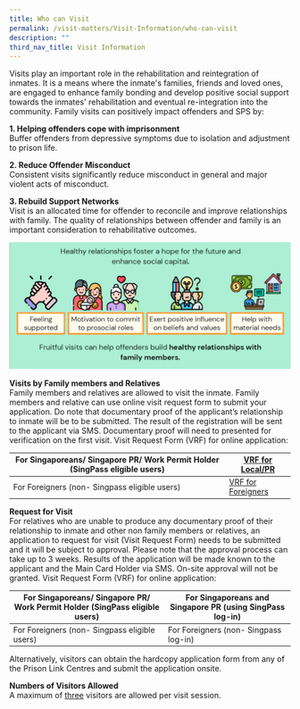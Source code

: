 ```yaml
---
title: Who can Visit
permalink: /visit-matters/Visit-Information/who-can-visit
description: ""
third_nav_title: Visit Information
---
```

Visits play an important role in the rehabilitation and reintegration of inmates. It is a means where the inmate's families, friends and loved ones, are engaged to enhance family bonding and develop positive social support towards the inmates' rehabilitation and eventual re-integration into the community. Family visits can positively impact offenders and SPS by:

**1. Helping offenders cope with imprisonment**<br>
Buffer offenders from depressive symptoms due to isolation and adjustment to prison life.

**2. Reduce Offender Misconduct**<br>
Consistent visits significantly reduce misconduct in general and major violent acts of misconduct.

**3. Rebuild Support Networks**<br>
Visit is an allocated time for offender to reconcile and improve relationships with family. The quality of relationships between offender and family is an important consideration to rehabilitative outcomes.

![](/images/Visit%20Matters/Visit%20Family%20Support.png)

**Visits by Family members and Relatives**<br>
Family members and relatives are allowed to visit the inmate. Family members and relative can use online visit request form to submit your application.  Do note that documentary proof of the applicant’s relationship to inmate will be to be submitted.  The result of the registration will be sent to the applicant via SMS. Documentary proof will need to presented for verification on the first visit.
Visit Request Form (VRF) for online application:


|For Singaporeans/ Singapore PR/ Work Permit Holder (SingPass eligible users)| [VRF for Local/PR](https://form.gov.sg/#!/5fbb510b2bcec70011435e8b) | 
| -------- | -------- | 
| For Foreigners (non- Singpass eligible users)|[VRF for Foreigners](https://form.gov.sg/#!/5c88baed9a3a3c0010c18c70)|

**Request for Visit**<br>
 For relatives who are unable to produce any documentary proof of their relationship to inmate and other non family members or relatives, an application to request for visit (Visit Request Form) needs to be submitted and it will be subject to approval. Please note that the approval process can take up to 3 weeks. Results of the application will be made known to the applicant and the Main Card Holder via SMS. On-site approval will not be granted.
Visit Request Form (VRF) for online application:

|For Singaporeans/ Singapore PR/ Work Permit Holder (SingPass eligible users)| For Singaporeans and Singapore PR (using SingPass log-in)| 
| -------- | -------- | 
| For Foreigners (non- Singpass eligible users)|For Foreigners (non- Singpass log-in)|

Alternatively, visitors can obtain the hardcopy application form from any of the Prison Link Centres and submit the application onsite.

**Numbers of Visitors Allowed**<br>
A maximum of <u>three</u> visitors are allowed per visit session.